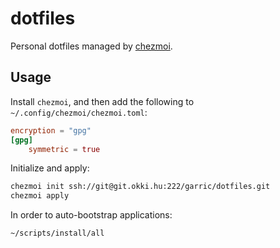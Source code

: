 # dotfiles

Personal dotfiles managed by [chezmoi](https://www.chezmoi.io/).

## Usage

Install `chezmoi`, and then add the following to `~/.config/chezmoi/chezmoi.toml`:

```toml
encryption = "gpg"
[gpg]
    symmetric = true
```

Initialize and apply:

```sh
chezmoi init ssh://git@git.okki.hu:222/garric/dotfiles.git
chezmoi apply
```

In order to auto-bootstrap applications:

```sh
~/scripts/install/all
```
